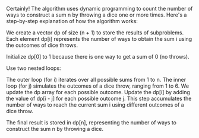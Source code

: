 Certainly! The algorithm uses dynamic programming to count the number of ways to construct a sum n by throwing a dice one or more times. Here's a step-by-step explanation of how the algorithm works:

We create a vector dp of size (n + 1) to store the results of subproblems. Each element dp[i] represents the number of ways to obtain the sum i using the outcomes of dice throws.

Initialize dp[0] to 1 because there is one way to get a sum of 0 (no throws).

Use two nested loops:

The outer loop (for i) iterates over all possible sums from 1 to n. The inner loop (for j) simulates the outcomes of a dice throw, ranging from 1 to 6. We update the dp array for each possible outcome. Update the dp[i] by adding the value of dp[i - j] for each possible outcome j. This step accumulates the number of ways to reach the current sum i using different outcomes of a dice throw.

The final result is stored in dp[n], representing the number of ways to construct the sum n by throwing a dice.

